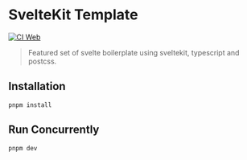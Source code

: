 # SvelteKit Template

[![CI Web](https://github.com/svelte-seoul/sveltekit-template/actions/workflows/ci.yml/badge.svg)](https://github.com/svelte-seoul/sveltekit-template/actions/workflows/ci.yml)

> Featured set of svelte boilerplate using sveltekit, typescript and postcss.

## Installation

```
pnpm install
```

## Run Concurrently

```
pnpm dev
```
